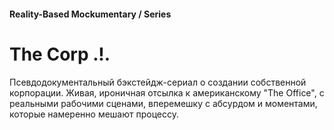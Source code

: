 #### Reality-Based Mockumentary / Series

# The Corp .!.

Псевдодокументальный бэкстейдж-сериал о создании собственной корпорации. Живая, ироничная отсылка к американскому "The Office", с реальными рабочими сценами, вперемешку с абсурдом и моментами, которые намеренно мешают процессу.